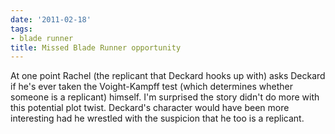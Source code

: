 ```yaml
---
date: '2011-02-18'
tags:
- blade runner
title: Missed Blade Runner opportunity
---
```


At one point Rachel (the replicant that Deckard hooks up with) asks Deckard if he's ever taken the Voight-Kampff test (which determines whether someone is a replicant) himself. I'm surprised the story didn't do more with this potential plot twist. Deckard's character would have been more interesting had he wrestled with the suspicion that he too is a replicant.
